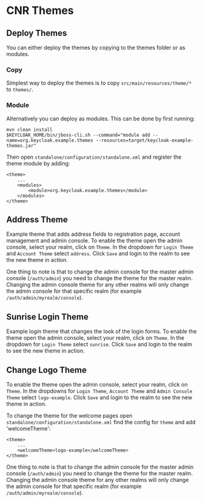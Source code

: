 CNR Themes
==============

Deploy Themes
-------------

You can either deploy the themes by copying to the themes folder or as modules.

### Copy

Simplest way to deploy the themes is to copy `src/main/resources/theme/*` to `themes/`.

### Module

Alternatively you can deploy as modules. This can be done by first running:

    mvn clean install
    $KEYCLOAK_HOME/bin/jboss-cli.sh --command="module add --name=org.keycloak.example.themes --resources=target/keycloak-example-themes.jar"

Then open `standalone/configuration/standalone.xml` and register the theme module by adding:

    <theme>
        ...
        <modules>
            <module>org.keycloak.example.themes</module>
        </modules>
    </theme>

Address Theme
-------------------

Example theme that adds address fields to registration page, account management and admin console. To enable the theme open the admin console, select your realm, click on `Theme`. In the dropdown for `Login Theme` and `Account Theme` select `address`. Click `Save` and login to the realm to see the new theme in action.

One thing to note is that to change the admin console for the master admin console (`/auth/admin`) you need to change the theme for the master realm. Changing the admin console theme for any other realms will only change the admin console for that specific realm (for example `/auth/admin/myrealm/console`).


Sunrise Login Theme
-------------------

Example login theme that changes the look of the login forms. To enable the theme open the admin console, select your realm, click on `Theme`. In the dropdown for `Login Theme` select `sunrise`. Click `Save` and login to the realm to see the new theme in action.


Change Logo Theme
-----------------

To enable the theme open the admin console, select your realm, click on `Theme`. In the dropdowns for `Login Theme`, `Account Theme` and `Admin Console Theme` select `logo-example`. Click `Save` and login to the realm to see the new theme in action.

To change the theme for the welcome pages open `standalone/configuration/standalone.xml` find the config for `theme` and add 'welcomeTheme':

    <theme>
        ...
        <welcomeTheme>logo-example</welcomeTheme>
    </theme>

One thing to note is that to change the admin console for the master admin console (`/auth/admin`) you need to change the theme for the master realm. Changing the admin console theme for any other realms will only change the admin console for that specific realm (for example `/auth/admin/myrealm/console`).

